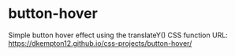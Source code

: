 # button-hover
Simple button hover effect using the translateY() CSS function
URL: https://dkempton12.github.io/css-projects/button-hover/
